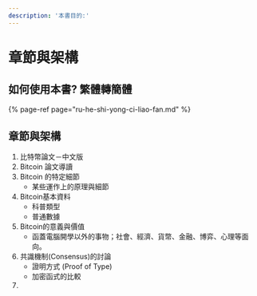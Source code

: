 ```yaml
---
description: '本書目的:'
---
```


# 章節與架構

## 如何使用本書? 繁體轉簡體

{% page-ref page="ru-he-shi-yong-ci-liao-fan.md" %}

## 章節與架構

1. 比特幣論文－中文版
2. Bitcoin 論文導讀
3. Bitcoin 的特定細節
   * 某些運作上的原理與細節
4. Bitcoin基本資料
   * 科普類型
   * 普通數據
5. Bitcoin的意義與價值
   * 函蓋電腦開學以外的事物；社會、經濟、貨幣、金融、博弈、心理等面向。
6. 共識機制\(Consensus\)的討論
   * 證明方式 \(Proof of Type\)
   * 加密函式的比較
7. 
## 

